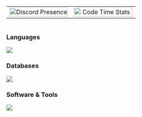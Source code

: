 <div style="width:100%;display:flex;justify-content:center;"><table style="width:100%;max-width:800px;"><tr><td style="width:50%;text-align:center;"><a href="https://discord.com/users/1069354814296825926"><img src="https://lanyard.cnrad.dev/api/1069354814296825926" alt="Discord Presence" style="width:100%;height:auto;"></a></td><td style="width:50%;text-align:center;"><img src="https://github-readme-stats.vercel.app/api/top-langs?username=nowkyyl&show_icons=true&bg_color=1A1C1F&hide_border=true&text_color=fff&title_color=fff&langs_count=3&line_height=34" alt="Code Time Stats" style="width:100%;height:auto;"></td></tr></table></div><h3>Languages</h3><img src="https://skillicons.dev/icons?i=cpp,c,cs,java,rust,js,ts,go,py,ruby,lua,luau"/><br><h3>Databases</h3><img src="https://skillicons.dev/icons?i=mysql,sqlite,redis"/><br><h3>Software & Tools</h3><img src="https://skillicons.dev/icons?i=vscode,visualstudio,sentry,vercel,cloudflare,github,git,robloxstudio,windows,linux"/>
